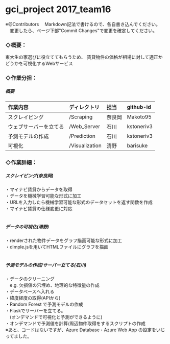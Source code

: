 # gci_project  2017_team16
※@Contributors
　Markdown記法で書けるので、各自書き込んでください。<br>
　変更したら、ぺージ下部"Commit Changes"で変更を確定してください。<br>

### ◇概要：<br>
東大生の家選びに役立ててもらうため、
賃貸物件の価格が相場に対して適正かどうかを可視化するWebサービス<br>

### ◇作業分担：

##### 概要

|作業内容|ディレクトリ|担当|github-id|
|:--|:--|:--|:--|
|スクレイピング|/Scraping|奈良岡|Makoto95|
|ウェブサーバーを立てる|/Web_Server|石川|kstoneriv3|
|予測モデルの作成|/Prediction|石川|kstoneriv3|
|可視化|/Visualization|清野|barisuke|

### ◇作業詳細：

##### スクレイピング(奈良岡)<br>
・マイナビ賃貸からデータを取得<br>
・データを機械学習可能な形式に加工<br>
・URLを入力したら機械学習可能な形式のデータセットを返す関数を作成<br>
・マイナビ賃貸の仕様変更に対応<br>
<br>

##### データの可視化(清野)<br>
・renderされた物件データをグラフ描画可能な形式に加工<br>
・dimple.jsを用いてHTMLファイルにグラフを描画<br>
<br>

##### 予測モデルの作成/サーバー立てる(石川)<br>
・データのクリーニング<br>
　e.g. 欠損値の穴埋め、地理的な特徴量の作成<br>
・データベースへ入れる<br>
・緯度経度の取得(APIから)<br>
・Random Forest で予測モデルの作成<br>
・Flaskでサーバーを立てる。<br>
　(オンデマンドで可視化と予測ができるように)<br>
・オンデマンドで予測値を計算/周辺物件取得をするスクリプトの作成<br>
※あと、コードはないですが、Azure Database・Azure Web App の設定をいじってました。
<br>
